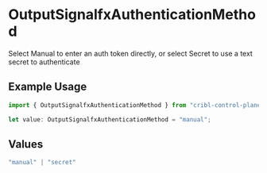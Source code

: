 # OutputSignalfxAuthenticationMethod

Select Manual to enter an auth token directly, or select Secret to use a text secret to authenticate

## Example Usage

```typescript
import { OutputSignalfxAuthenticationMethod } from "cribl-control-plane/models";

let value: OutputSignalfxAuthenticationMethod = "manual";
```

## Values

```typescript
"manual" | "secret"
```
